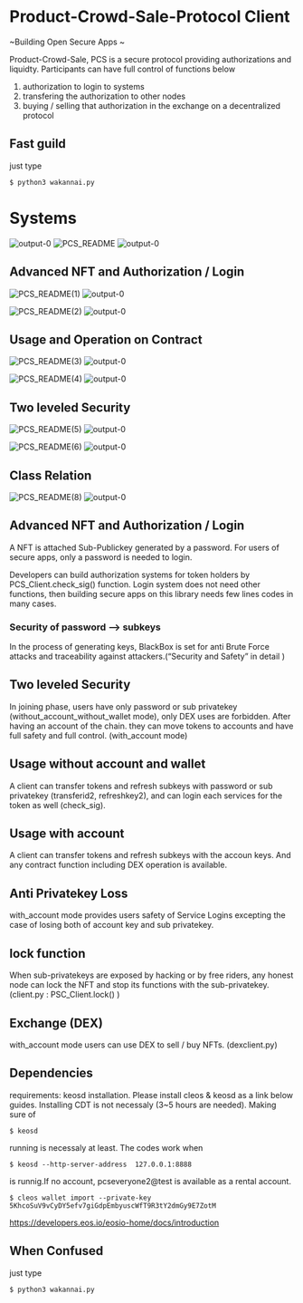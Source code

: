 # Product-Crowd-Sale-Protocol Client

~Building Open Secure Apps ~

Product-Crowd-Sale, PCS is a secure protocol providing authorizations and liquidty.
Participants can have full control of functions below

1. authorization to login to systems 
2. transfering the authorization to other nodes 
3. buying / selling that authorization in the exchange on a decentralized protocol

## Fast guild 
just type
```
$ python3 wakannai.py
```

# Systems
![output-0](https://user-images.githubusercontent.com/5285950/54955939-1b19b580-4f92-11e9-8d1e-021adbca5c2c.jpg)
![PCS_README](https://user-images.githubusercontent.com/5285950/54953921-b871eb00-4f8c-11e9-8a4d-17ff58dd9286.jpg)
![output-0](https://user-images.githubusercontent.com/5285950/54955939-1b19b580-4f92-11e9-8d1e-021adbca5c2c.jpg)

## Advanced NFT and Authorization / Login 
![PCS_README(1)](https://user-images.githubusercontent.com/5285950/54953914-b445cd80-4f8c-11e9-889c-4fc8b36d2ac5.jpg)
![output-0](https://user-images.githubusercontent.com/5285950/54955939-1b19b580-4f92-11e9-8d1e-021adbca5c2c.jpg)

![PCS_README(2)](https://user-images.githubusercontent.com/5285950/54953903-ac862900-4f8c-11e9-8ce4-6c3df7a51bfa.jpg)
![output-0](https://user-images.githubusercontent.com/5285950/54955939-1b19b580-4f92-11e9-8d1e-021adbca5c2c.jpg)

## Usage and Operation on Contract

![PCS_README(3)](https://user-images.githubusercontent.com/5285950/54953884-a09a6700-4f8c-11e9-8d10-475975824556.jpg)
![output-0](https://user-images.githubusercontent.com/5285950/54955939-1b19b580-4f92-11e9-8d1e-021adbca5c2c.jpg)

![PCS_README(4)](https://user-images.githubusercontent.com/5285950/54953828-7f397b00-4f8c-11e9-9dca-23bbfeb8b0ce.jpg)
![output-0](https://user-images.githubusercontent.com/5285950/54955939-1b19b580-4f92-11e9-8d1e-021adbca5c2c.jpg)

## Two leveled Security

![PCS_README(5)](https://user-images.githubusercontent.com/5285950/54953811-78ab0380-4f8c-11e9-9ec4-d9964a1d9858.jpg)
![output-0](https://user-images.githubusercontent.com/5285950/54955939-1b19b580-4f92-11e9-8d1e-021adbca5c2c.jpg)

![PCS_README(6)](https://user-images.githubusercontent.com/5285950/54953789-6a5ce780-4f8c-11e9-8a60-6a6e64acd577.jpg)
![output-0](https://user-images.githubusercontent.com/5285950/54955939-1b19b580-4f92-11e9-8d1e-021adbca5c2c.jpg)

## Class Relation
![PCS_README(8)](https://user-images.githubusercontent.com/5285950/54953761-5a450800-4f8c-11e9-8327-f335e9119be2.jpg)
![output-0](https://user-images.githubusercontent.com/5285950/54955939-1b19b580-4f92-11e9-8d1e-021adbca5c2c.jpg)


## Advanced NFT and Authorization / Login 

A NFT is attached Sub-Publickey generated by a password. For users of secure apps, only a password is needed to login.  

Developers can build authorization systems for token holders by PCS_Client.check_sig()
function. Login system does not need other functions, then building secure apps on this library needs few lines codes in many cases. 

### Security of password --> subkeys

In the process of generating keys, BlackBox is set for anti Brute Force attacks and traceability against attackers.(“Security and Safety” in detail )  

## Two leveled Security

In joining phase, users have only password or sub privatekey (without_account_without_wallet mode), only DEX uses are forbidden.
After having an account of the chain. they can move tokens to accounts and have full safety and full control. (with_account mode)  

## Usage without account and wallet

A client can transfer tokens and refresh subkeys with password or sub privatekey (transferid2, refreshkey2), and can login each services for the token as well (check_sig).

## Usage with account 

A client can transfer tokens and refresh subkeys with the accoun keys.
And any contract function including DEX operation is available.

## Anti Privatekey Loss

with_account mode provides users safety of Service Logins excepting the case of losing both of account key and sub privatekey.  

## lock function

When sub-privatekeys are exposed by hacking or by free riders, any honest node can lock the NFT and stop its functions with the sub-privatekey. (client.py : PSC_Client.lock() ) 

## Exchange (DEX)
with_account mode users can use DEX to sell / buy NFTs. (dexclient.py)


## Dependencies
requirements: keosd installation.
Please install cleos & keosd as a link below guides. Installing CDT is not necessaly (3~5 hours are needed). Making sure of 
```
$ keosd 
``` 
running is necessaly at least.
The codes work when 


```
$ keosd --http-server-address  127.0.0.1:8888
```
is runnig.If no account, pcseveryone2@test is available as a rental account.
```
$ cleos wallet import --private-key 5KhcoSuV9vCyDY5efv7giGdpEmbyuscWfT9R3tY2dmGy9E7ZotM
```

https://developers.eos.io/eosio-home/docs/introduction
## When Confused
just type
```
$ python3 wakannai.py
```
